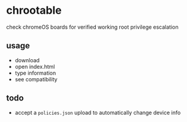 # chrootable
check chromeOS boards for verified working root privilege escalation

## usage
 - download
 - open index.html
 - type information
 - see compatibility

## todo
 - accept a `policies.json` upload to automatically change device info
